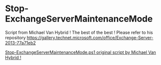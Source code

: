 # Stop-ExchangeServerMaintenanceMode
Script from Michael Van Hybrid ! The best of the best ! Please refer to his repository https://gallery.technet.microsoft.com/office/Exchange-Server-2013-77a71eb2

[Stop-ExchangeServerMaintenanceMode.ps1 original script by Michael Van Hybrid !](https://gallery.technet.microsoft.com/office/Exchange-Server-2013-77a71eb2)
